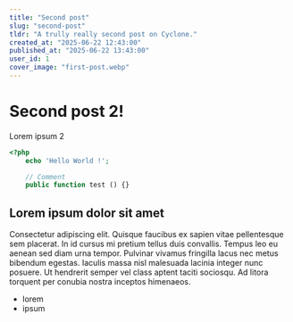 ```yaml
---
title: "Second post"
slug: "second-post"
tldr: "A trully really second post on Cyclone."
created_at: "2025-06-22 12:43:00"
published_at: "2025-06-22 13:43:00"
user_id: 1
cover_image: "first-post.webp"
---
```


# Second post 2!

Lorem ipsum 2


```php
<?php
    echo 'Hello World !';

    // Comment
    public function test () {}
```

## Lorem ipsum dolor sit amet 

Consectetur adipiscing elit. Quisque faucibus ex sapien vitae pellentesque sem placerat. In id cursus mi pretium tellus duis convallis. Tempus leo eu aenean sed diam urna tempor. Pulvinar vivamus fringilla lacus nec metus bibendum egestas. Iaculis massa nisl malesuada lacinia integer nunc posuere. Ut hendrerit semper vel class aptent taciti sociosqu. Ad litora torquent per conubia nostra inceptos himenaeos.

- lorem
- ipsum